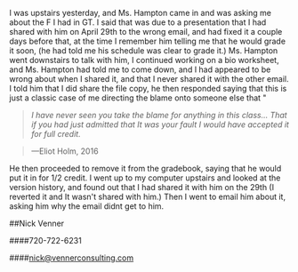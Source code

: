 I was upstairs yesterday, and Ms. Hampton came in and was asking me about the F I had in GT. I said that was due to a presentation that I had shared with him on April 29th to the wrong email, and had fixed it a couple days before that, at the time I remember him telling me that he would grade it soon, (he had told me his schedule was clear to grade it.) Ms. Hampton went downstairs to talk with him, I continued working on a bio worksheet, and Ms. Hampton had told me to come down, and I had appeared to be wrong about when I shared it, and that I never shared it with the other email. I told him that I did share the file copy, he then responded saying that this is just a classic case of me directing the blame onto someone else that "
>*I have never seen you take the blame for anything in this class... That if you had just admitted that It was your fault I would have accepted it for full credit.*

>—Eliot Holm,  2016

He then proceeded to remove it from the gradebook, saying that he would put it in for 1/2 credit. I went up to my computer upstairs and looked at the version history, and found out that I had shared it with him on the 29th (I reverted it and It wasn't shared with him.) Then I went to email him about it, asking him why the email didnt get to him.

##Nick Venner

####720-722-6231

####nick@vennerconsulting.com
